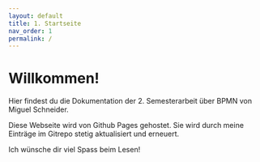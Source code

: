 ```yaml
---
layout: default
title: 1. Startseite
nav_order: 1
permalink: /
---
```


# Willkommen!

Hier findest du die Dokumentation der 2. Semesterarbeit über BPMN von Miguel Schneider.

Diese Webseite wird von Github Pages gehostet.
Sie wird durch meine Einträge im Gitrepo stetig aktualisiert und erneuert.

Ich wünsche dir viel Spass beim Lesen!